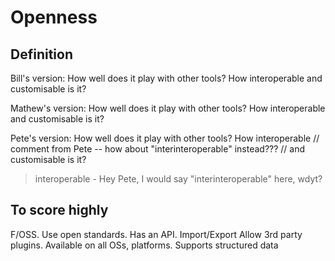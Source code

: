 # Openness

## Definition

Bill's version: How well does it play with other tools? How interoperable and customisable is it?

Mathew's version: How well does it play with other tools? How interoperable and customisable is it?

Pete's version: How well does it play with other tools? How interoperable // comment from Pete -- how about "interinteroperable" instead??? // and customisable is it?

> interoperable - Hey Pete, I would say "interinteroperable" here, wdyt? 

## To score highly

F/OSS. Use open standards. Has an API. Import/Export Allow 3rd party plugins. Available on all OSs, platforms. Supports structured data